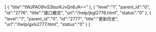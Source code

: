 [
	{
		"title":"tWJPAO9lvS3burKJvQn6JA=="
	},
	{
		"level":"1",
		"parent_id":"0",
		"id":"2776",
		"title":"接口概览",
		"url":"/help/jkgl2776.html",
		"status":"0"
	},
	{
		"level":"1",
		"parent_id":"0",
		"id":"2777",
		"title":"更新历史",
		"url":"/help/gxls2777.html",
		"status":"0"
	}
]